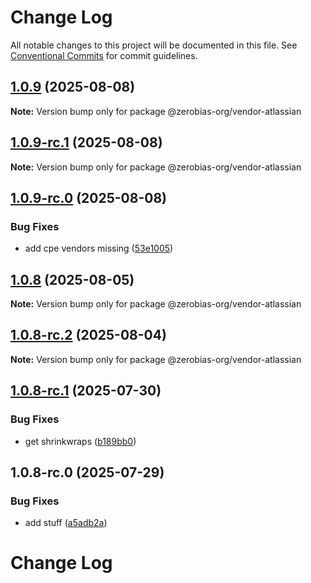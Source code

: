 # Change Log

All notable changes to this project will be documented in this file.
See [Conventional Commits](https://conventionalcommits.org) for commit guidelines.

## [1.0.9](https://github.com/zerobias-org/vendor/compare/@zerobias-org/vendor-atlassian@1.0.9-rc.1...@zerobias-org/vendor-atlassian@1.0.9) (2025-08-08)

**Note:** Version bump only for package @zerobias-org/vendor-atlassian





## [1.0.9-rc.1](https://github.com/zerobias-org/vendor/compare/@zerobias-org/vendor-atlassian@1.0.9-rc.0...@zerobias-org/vendor-atlassian@1.0.9-rc.1) (2025-08-08)

**Note:** Version bump only for package @zerobias-org/vendor-atlassian





## [1.0.9-rc.0](https://github.com/zerobias-org/vendor/compare/@zerobias-org/vendor-atlassian@1.0.8...@zerobias-org/vendor-atlassian@1.0.9-rc.0) (2025-08-08)


### Bug Fixes

* add cpe vendors missing ([53e1005](https://github.com/zerobias-org/vendor/commit/53e100520e848be73b2cba8a0ef4f184844b8abb))





## [1.0.8](https://github.com/zerobias-org/vendor/compare/@zerobias-org/vendor-atlassian@1.0.8-rc.2...@zerobias-org/vendor-atlassian@1.0.8) (2025-08-05)

**Note:** Version bump only for package @zerobias-org/vendor-atlassian





## [1.0.8-rc.2](https://github.com/zerobias-org/vendor/compare/@zerobias-org/vendor-atlassian@1.0.8-rc.1...@zerobias-org/vendor-atlassian@1.0.8-rc.2) (2025-08-04)

**Note:** Version bump only for package @zerobias-org/vendor-atlassian





## [1.0.8-rc.1](https://github.com/zerobias-org/vendor/compare/@zerobias-org/vendor-atlassian@1.0.8-rc.0...@zerobias-org/vendor-atlassian@1.0.8-rc.1) (2025-07-30)


### Bug Fixes

* get shrinkwraps ([b189bb0](https://github.com/zerobias-org/vendor/commit/b189bb0cf53ad66427530ccc0eab7824527942d3))





## 1.0.8-rc.0 (2025-07-29)


### Bug Fixes

* add stuff ([a5adb2a](https://github.com/zerobias-org/vendor/commit/a5adb2aecd0670c42e9077affecb6a047bf30fc6))





# Change Log

